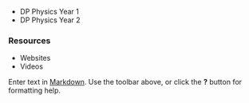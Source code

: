 - DP Physics Year 1
- DP Physics Year 2

### Resources
- Websites
- Videos

Enter text in [Markdown](http://daringfireball.net/projects/markdown/). Use the toolbar above, or click the **?** button for formatting help.

